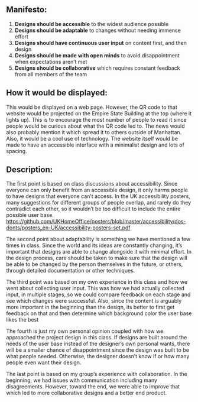 ## Manifesto:

1. **Designs should be accessible** to the widest audience possible 
2. **Designs should be adaptable** to changes without needing immense effort
3. **Designs should have continuous user input** on content first, and then design
4. **Designs should be made with open minds** to avoid disappointment when expectations aren’t met
5. **Designs should be collaborative** which requires constant feedback from all members of the team


## How it would be displayed:

This would be displayed on a web page. However, the QR code to that website would be projected on the Empire State Building at the top (where it lights up). This is to encourage the most number of people to read it since people would be curious about what the QR code led to. The news would also probably mention it which spread it to others outside of Manhattan. Also, it would be a cool use of technology. The website itself would be made to have an accessible interface with a minimalist design and lots of spacing. 

## Description:

The first point is based on class discussions about accessibility. Since everyone can only benefit from an accessible design, it only harms people to have designs that everyone can’t access. In the UK accessibility posters, many suggestions for different groups of people overlap, and rarely do they contradict each other, so it wouldn’t be too difficult to include the entire possible user base.
https://github.com/UKHomeOffice/posters/blob/master/accessibility/dos-donts/posters_en-UK/accessibility-posters-set.pdf

The second point about adaptability is something we have mentioned a few times in class. Since the world and its ideas are constantly changing, it’s important that designs are able to change alongside it with minimal effort. In the design process, care should be taken to make sure that the design will be able to be changed by the person themselves in the future, or others, through detailed documentation or other techniques.

The third point was based on my own experience in this class and how we went about collecting user input. This was how we had actually collected input, in multiple stages, so we could compare feedback on each stage and see which changes were successful. Also, since the content is arguably more important in the beginning than the design, its better to first get feedback on that and then determine which background color the user base likes the best

The fourth is just my own personal opinion coupled with how we approached the project design in this class. If designs are built around the needs of the user base instead of the designer’s own personal wants, there will be a smaller chance of disappointment since the design was built to be what people needed. Otherwise, the designer doesn’t know if or how many people even want their design.

The last point is based on my group’s experience with collaboration. In the beginning, we had issues with communication including many disagreements. However, toward the end, we were able to improve that which led to more collaborative designs and a better end product.

